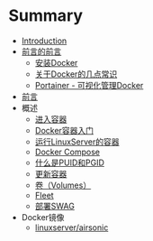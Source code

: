 # Summary

* [Introduction](README.md)
* [前言的前言](before-intro.md)
    * [安装Docker](before/docker-install.md)
    * [关于Docker的几点常识](before/dockerabc.md)
    * [Portainer - 可视化管理Docker](before/portainer.md)
* [前言](Introduction.md)
* 概述
    * [进入容器](general/container-execution.md)
    * [Docker容器入门](general/containers-101.md)
    * [运行LinuxServer的容器](general/running-our-containers.md)
    * [Docker Compose](general/docker-compose.md)
    * [什么是PUID和PGID](general/understanding-puid-and-pgid.md)
    * [更新容器](general/updating-our-containers.md)
    * [卷（Volumes）](general/volumes.md)
    * [Fleet](general/fleet.md)
    * [部署SWAG](general/swag.md)
* Docker镜像
    * [linuxserver/airsonic](images/docker-airsonic.md)

